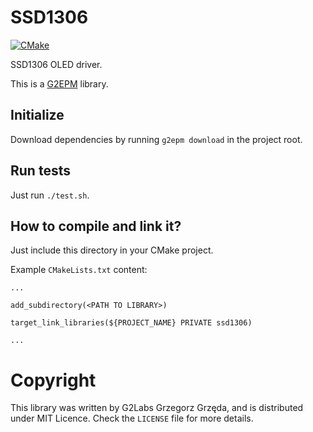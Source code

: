 # SSD1306
[![CMake](https://github.com/grzegorz-grzeda/ssd1306/actions/workflows/cmake.yml/badge.svg)](https://github.com/grzegorz-grzeda/ssd1306/actions/workflows/cmake.yml)

SSD1306 OLED driver.

This is a [G2EPM](https://github.com/grzegorz-grzeda/g2epm) library.

## Initialize
Download dependencies by running `g2epm download` in the project root.

## Run tests
Just run `./test.sh`.

## How to compile and link it?

Just include this directory in your CMake project.

Example `CMakeLists.txt` content:
```
...

add_subdirectory(<PATH TO LIBRARY>)

target_link_libraries(${PROJECT_NAME} PRIVATE ssd1306)

...
```

# Copyright
This library was written by G2Labs Grzegorz Grzęda, and is distributed under MIT Licence. Check the `LICENSE` file for
more details.